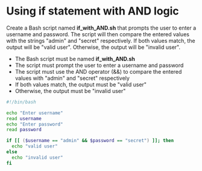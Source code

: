 # Using if statement with AND logic

Create a Bash script named **if_with_AND.sh** that prompts the user to enter a username and password. The script will then compare the entered values with the strings "admin" and "secret" respectively. If both values match, the output will be "valid user". Otherwise, the output will be "invalid user".

- The Bash script must be named **if_with_AND.sh**
- The script must prompt the user to enter a username and password
- The script must use the AND operator (&&) to compare the entered values with "admin" and "secret" respectively
- If both values match, the output must be "valid user"
- Otherwise, the output must be "invalid user"

```bash
#!/bin/bash

echo "Enter username"
read username
echo "Enter password"
read password

if [[ ($username == "admin" && $password == "secret") ]]; then
  echo "valid user"
else
  echo "invalid user"
fi
```
